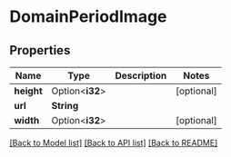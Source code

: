 # DomainPeriodImage

## Properties

Name | Type | Description | Notes
------------ | ------------- | ------------- | -------------
**height** | Option<**i32**> |  | [optional]
**url** | **String** |  | 
**width** | Option<**i32**> |  | [optional]

[[Back to Model list]](../README.md#documentation-for-models) [[Back to API list]](../README.md#documentation-for-api-endpoints) [[Back to README]](../README.md)


